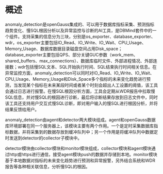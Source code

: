 # 概述<a name="ZH-CN_TOPIC_0303986161"></a>

anomaly\_detection是openGauss集成的、可以用于数据库指标采集、预测指标趋势变化、慢SQL根因分析以及异常监控与诊断的AI工具，是DBMind套件中的一个组件。支持采集的信息分为三块，分别是os\_exporter、database\_exporter、wdr，os\_exporter主要包括IO\_Read、IO\_Write、IO\_Wait、CPU\_Usage、Memory\_Usage、数据库数据目录磁盘空间占用Disk\_space；database\_exporter主要包括QPS、部分关键GUC参数（work\_mem、shared\_buffers、max\_connections）、数据库临时文件、外部进程情况、外部连接数；wdr包括慢SQL文本、SQL开始执行时间、SQL结束执行时间相关信息。在异常监控方面，anomaly\_detection可以同时对IO\_Read、IO\_Write、IO\_Wait、CPU\_Usage、Memory\_Usage和Disk\_Space多个指标的未来变化趋势进行预测，当发现某个指标在未来某段时间或者某个时刻会超出人工设置的阈值，该工具会通过日志进行报警。在慢SQL根因分析方面，工具会定期从WDR报告中拉取慢SQL信息，并对慢SQL的根因进行诊断，最后将诊断结果存放到日志文件中，同时该工具还支持用户交互式慢SQL诊断，即对用户输入的慢SQL进行根因分析，并将结果反馈给用户。

anomaly\_detection由agent和detector两大模块组成。agent和openGauss数据库环境部署在同一个服务器上，该模块主要有两个作用。一个是定时采集数据库指标数据，并将采集到的数据存放到缓冲队列中；另一个作用是将缓冲队列中数据定时发送到detector的collector子模块中。

detector模块由collector模块和monitor模块组成，collector模块和agent模块通过http或https进行通信，接受agent模块push的数据并存储到本地。monitor模块基于本地数据对指标的未来变化趋势进行预测和异常报警，另外结合系统和WDR报告等各种相关联信息，分析慢SQL的根因。

